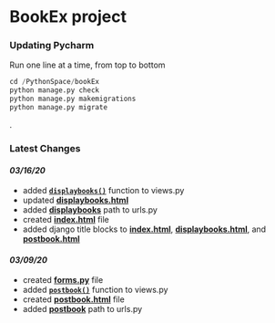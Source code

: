 # **BookEx project** #

### **Updating Pycharm** ###
Run one line at a time, from top to bottom
```python
cd /PythonSpace/bookEx
python manage.py check
python manage.py makemigrations
python manage.py migrate
```
.

### **Latest Changes** ###

#### *03/16/20* ####

- added [**`displaybooks()`**](https://github.com/iGotenks/bookEx/blob/main/bookMng/views.py#L42-L51) function to views.py
- updated [**displaybooks.html**](https://github.com/iGotenks/bookEx/blob/main/bookEx/templates/bookMng/displaybooks.html#L17-L35)
- added [**displaybooks**](https://github.com/iGotenks/bookEx/blob/main/bookMng/urls.py#L7) path to urls.py
- created [**index.html**](https://github.com/iGotenks/bookEx/blob/main/bookEx/templates/bookMng/index.html#L1-L18) file
- added django title blocks to [**index.html**](https://github.com/iGotenks/bookEx/blob/main/bookEx/templates/bookMng/index.html#L4-L6), [**displaybooks.html**](https://github.com/iGotenks/bookEx/blob/main/bookEx/templates/bookMng/displaybooks.html#L4-L6), and [**postbook.html**](https://github.com/iGotenks/bookEx/blob/main/bookEx/templates/bookMng/postbook.html#L4-L6)

#### *03/09/20* ####

- created [**forms.py**](https://github.com/iGotenks/bookEx/blob/main/bookMng/forms.py) file
- added [**`postbook()`**](https://github.com/iGotenks/bookEx/blob/main/bookMng/views.py#L20-L37) function to views.py
- created [**postbook.html**](https://github.com/iGotenks/bookEx/blob/main/bookEx/templates/bookMng/postbook.html) file
- added [**postbook**](https://github.com/iGotenks/bookEx/blob/main/bookMng/urls.py#L6) path to urls.py
